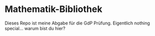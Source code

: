 # Mathematik-Bibliothek

Dieses Repo ist meine Abgabe für die GdP Prüfung.
Eigentlich nothing special... warum bist du hier?
